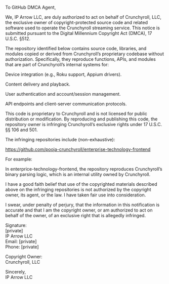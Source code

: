 To GitHub DMCA Agent,

We, IP Arrow LLC, are duly authorized to act on behalf of Crunchyroll, LLC, the exclusive owner of copyright-protected source code and related software used to operate the Crunchyroll streaming service. This notice is submitted pursuant to the Digital Millennium Copyright Act (DMCA), 17 U.S.C. §512.

The repository identified below contains source code, libraries, and modules copied or derived from Crunchyroll’s proprietary codebase without authorization. Specifically, they reproduce functions, APIs, and modules that are part of Crunchyroll’s internal systems for:

Device integration (e.g., Roku support, Appium drivers).

Content delivery and playback.

User authentication and account/session management.

API endpoints and client-server communication protocols.

This code is proprietary to Crunchyroll and is not licensed for public distribution or modification. By reproducing and publishing this code, the repository owner is infringing Crunchyroll’s exclusive rights under 17 U.S.C. §§ 106 and 501.

The infringing repositories include (non-exhaustive):

https://github.com/pooja-crunchyroll/enterprise-technology-frontend

For example:

In enterprice-technology-frontend, the repository reproduces Crunchyroll’s binary parsing logic, which is an internal utility owned by Crunchyroll.

I have a good faith belief that use of the copyrighted materials described above on the infringing repositories is not authorized by the copyright owner, its agent, or the law. I have taken fair use into consideration.

I swear, under penalty of perjury, that the information in this notification is accurate and that I am the copyright owner, or am authorized to act on behalf of the owner, of an exclusive right that is allegedly infringed.

Signature:  
[private]  
IP Arrow LLC  
Email: [private]  
Phone: [private]  

Copyright Owner:  
Crunchyroll, LLC

Sincerely,  
IP Arrow LLC
